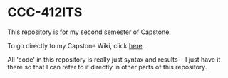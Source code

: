 # CCC-412ITS
This repository is for my second semester of Capstone.

To go directly to my Capstone Wiki, click [here](https://github.com/DLyman2022/CCC-412ITS/wiki).

All 'code' in this repository is really just syntax and results-- I just have it there so that I can refer to it directly in other parts of this repository.  
